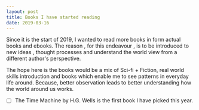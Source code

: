 ```yaml
---
layout: post
title: Books I have started reading
date: 2019-03-16
---
```


Since it is the start of 2019, I wanted to read more books in form actual books and ebooks.  The reason , for this endeavour , is to be introduced to new ideas , thought processes and understand the world view from a different author's perspective.

The hope here is the books would be a mix of Sci-fi + Fiction, real world skills introduction and books which enable me to see patterns in everyday life around.
Because, better observation leads to better understanding how the world around us works.

- [ ] The Time Machine by H.G. Wells is the first book I have picked this year.